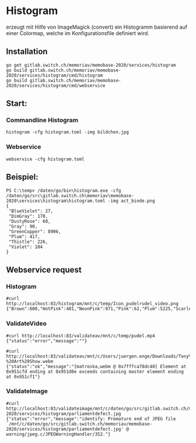 # Histogram
erzeugt mit Hilfe von ImageMagick (convert) ein Histogramm 
basierend auf einer Colormap, welche im Konfigurationsfile definiert wird.

## Installation

    go get gitlab.switch.ch/memoriav/memobase-2020/services/histogram
    go build gitlab.switch.ch/memoriav/memobase-2020/services/histogram/cmd/histogram
    go build gitlab.switch.ch/memoriav/memobase-2020/services/histogram/cmd/webservice

## Start:

### Commandline Histogram
    histogram -cfg histogram.toml -img bildchen.jpg
    
### Webservice        
    webservice -cfg histogram.toml
    
    
    
## Beispiel:
    PS C:\temp> /daten/go/bin\histogram.exe -cfg /daten/go/src\gitlab.switch.ch\memoriav\memobase-2020\services\histogram\histogram.toml -img act_binde.png
    {
     "BlueViolet": 27,
     "DimGray": 170,
     "DustyRose": 60,
     "Gray": 90,
     "GreenCopper": 8906,
     "Plum": 417,
     "Thistle": 226,
     "Violet": 104
    }    

## Webservice request

### Histogram
    #curl http://localhost:83/histogram/mnt/c/temp/Icon_pudelrudel_video.png
    {"Brown":600,"HotPink":401,"NeonPink":971,"Pink":62,"Plum":5225,"Scarlet":2034,"VioletRed":707}
    
### ValidateVideo
    #curl http://localhost:83/validateav/mnt/c/temp/pudel.mp4
    {"status":"error","message":""}
    
    #curl http://localhost:83/validateav/mnt/c/Users/juergen.enge/Downloads/Tony%20Conrad%27s%20Art%20Show%20at%20Greene%20Naftali%20Gallery%20-%20Art%20Show.webm
    {"status":"ok","message":"[matroska,webm @ 0x7fffca78dc40] Element at 0x951cfd ending at 0x951d0e exceeds containing master element ending at 0x951cf1"}
    
### ValidateImage
    #curl http://localhost:83/validateimage/mnt/c/daten/go/src/gitlab.switch.ch/memoriav/memobase-2020/services/histogram/parliamentdefect.jpg
    {"status":"error","message":"identify: Premature end of JPEG file `/mnt/c/daten/go/src/gitlab.switch.ch/memoriav/memobase-2020/services/histogram/parliamentdefect.jpg' @ warning/jpeg.c/JPEGWarningHandler/352."}
        